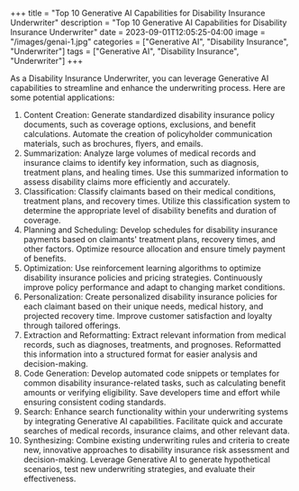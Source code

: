 +++
title = "Top 10 Generative AI Capabilities for Disability Insurance Underwriter"
description = "Top 10 Generative AI Capabilities for Disability Insurance Underwriter"
date = 2023-09-01T12:05:25-04:00
image = "/images/genai-1.jpg"
categories = ["Generative AI", "Disability Insurance", "Underwriter"]
tags = ["Generative AI", "Disability Insurance", "Underwriter"]
+++

As a Disability Insurance Underwriter, you can leverage Generative AI capabilities to streamline and enhance the underwriting process. Here are some potential applications:

1. Content Creation: Generate standardized disability insurance policy documents, such as coverage options, exclusions, and benefit calculations. Automate the creation of policyholder communication materials, such as brochures, flyers, and emails.
2. Summarization: Analyze large volumes of medical records and insurance claims to identify key information, such as diagnosis, treatment plans, and healing times. Use this summarized information to assess disability claims more efficiently and accurately.
3. Classification: Classify claimants based on their medical conditions, treatment plans, and recovery times. Utilize this classification system to determine the appropriate level of disability benefits and duration of coverage.
4. Planning and Scheduling: Develop schedules for disability insurance payments based on claimants' treatment plans, recovery times, and other factors. Optimize resource allocation and ensure timely payment of benefits.
5. Optimization: Use reinforcement learning algorithms to optimize disability insurance policies and pricing strategies. Continuously improve policy performance and adapt to changing market conditions.
6. Personalization: Create personalized disability insurance policies for each claimant based on their unique needs, medical history, and projected recovery time. Improve customer satisfaction and loyalty through tailored offerings.
7. Extraction and Reformatting: Extract relevant information from medical records, such as diagnoses, treatments, and prognoses. Reformatted this information into a structured format for easier analysis and decision-making.
8. Code Generation: Develop automated code snippets or templates for common disability insurance-related tasks, such as calculating benefit amounts or verifying eligibility. Save developers time and effort while ensuring consistent coding standards.
9. Search: Enhance search functionality within your underwriting systems by integrating Generative AI capabilities. Facilitate quick and accurate searches of medical records, insurance claims, and other relevant data.
10. Synthesizing: Combine existing underwriting rules and criteria to create new, innovative approaches to disability insurance risk assessment and decision-making. Leverage Generative AI to generate hypothetical scenarios, test new underwriting strategies, and evaluate their effectiveness.
